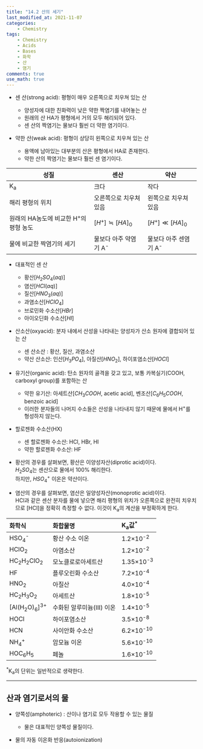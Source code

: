 ```yaml
---
title: "14.2 산의 세기"
last_modified_at: 2021-11-07
categories:
    - Chemistry
tags:
    - Chemistry
    - Acids
    - Bases
    - 화학
    - 산
    - 염기
comments: true
use_math: true
---
```


- 센 산(strong acid): 평형이 매우 오른쪽으로 치우쳐 있는 산
    - 양성자에 대한 친화력이 낮은 약한 짝염기를 내어놓는 산
    - 원래의 산 HA가 평형에서 거의 모두 해리되어 있다.
    - 센 산의 짝염기는 물보다 훨씬 더 약한 염기이다.
    
- 약한 산(weak acid): 평형이 상당히 왼쪽으로 치우쳐 있는 산
    - 용액에 남아있는 대부분의 산은 평형에서 HA로 존재한다.
    - 약한 산의 짝염기는 물보다 훨씬 센 염기이다.

|성질|센산|약산|
|---|---|---|
|K<sub>a</sub>|크다|작다|
|해리 평형의 위치|오른쪽으로 치우쳐 있음|왼쪽으로 치우쳐 있음|
|원래의 HA농도에 비교한 H<sup>+</sup>의 평형 농도|$[H^+]≒[HA]_0$|$[H^+]≪[HA]_0$|
|물에 비교한 짝염기의 세기|물보다 아주 약염기 A<sup>-</sup>|물보다 아주 센염기 A<sup>-</sup>|

- 대표적인 센 산
    - 황산[$H_2SO_4(aq)$]
    - 염산[$HCl(aq)$]
    - 질산[$HNO_3(aq)$]
    - 과염소산[$HClO_4$]
    - 브로민화 수소산[$HBr$]
    - 아이오딘화 수소산[$HI$]

- 산소산(oxyacid): 분자 내에서 산성을 나타내는 양성자가 산소 원자에 결합되어 있는 산
    - 센 산소산 : 황산, 질산, 과염소산
    - 약산 산소산: 인산[$H_3PO_4$], 아질산[$HNO_2$], 하이포염소산[$HOCl$]

- 유기산(organic acid): 탄소 원자의 골격을 갖고 있고, 보통 카복실기(COOH, carboxyl group)를 포함하는 산
    - 약한 유기산: 아세트산[$CH_3COOH$, acetic acid], 벤조산[$C_6H_5COOH$, benzoic acid]
    - 이러한 분자들의 나머지 수소들은 산성을 나타내지 않기 때문에 물에서 H<sup>+</sup>를 형성하지 않는다.
- 할로젠화 수소산(HX)
    - 센 할로젠화 수소산: HCl, HBr, HI
    - 약한 할로젠화 수소산: HF

- 황산의 경우를 살펴보면, 황산은 이양성자산(diprotic acid)이다.\
$H_2SO_4$는 센산으로 물에서 100% 해리한다.\
하지만, $HSO_4^+$ 이온은 약산이다.

- 염산의 경우를 살펴보면, 염산은 일양성자산(monoprotic acid)이다.\
HCl과 같은 센산 분자를 물에 넣으면 해리 평형의 위치가 오른쪽으로 완전히 치우치므로 [HCl]을 정확히 측정할 수 없다. 이것이 K<sub>a</sub>의 계산을 부정확하게 한다.

|화학식|화합물명|K<sub>a</sub>값<sup>*</sup>|
|:---|:---|:---|
|HSO<sub>4</sub><sup>-</sup>|황산 수소 이온|1.2×10<sup>-2</sup>|
|HClO<sub>2</sub>|아염소산|1.2×10<sup>-2</sup>|
|HC<sub>2</sub>H<sub>2</sub>ClO<sub>2</sub>|모노클로로아세트산|1.35×10<sup>-3</sup>|
|HF|플루오린화 수소산|7.2×10<sup>-4</sup>|
|HNO<sub>2</sub>|아질산|4.0×10<sup>-4</sup>|
|HC<sub>2</sub>H<sub>3</sub>O<sub>2</sub>|아세트산|1.8×10<sup>-5</sup>|
|[Al(H<sub>2</sub>O)<sub>6</sub>]<sup>3+</sup>|수화된 알루미늄(III) 이온|1.4×10<sup>-5</sup>|
|HOCl|하이포염소산|3.5×10<sup>-8</sup>|
|HCN|사이안화 수소산|6.2×10<sup>-10</sup>|
|NH<sub>4</sub><sup>+</sup>|암모늄 이온|5.6×10<sup>-10</sup>|
|HOC<sub>6</sub>H<sub>5</sub>|페놀|1.6×10<sup>-10</sup>|

<sup>*</sup>K<sub>a</sub>의 단위는 일반적으로 생략한다.

----
<h2>산과 염기로서의 물</h2>

- 양쪽성(amphoteric) : 산이나 염기로 모두 작용할 수 있는 물질
    - 물은 대표적인 양쪽성 물질이다.

- 물의 자동 이온화 반응(autoionization)